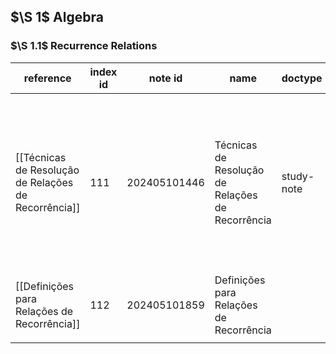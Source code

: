 
## $\S 1$ Algebra
### $\S 1.1$ Recurrence Relations


| reference                                            | index id | note id      | name                                             | doctype    | cdate          | description                                                                                                                    | tags                                                    |
| ---------------------------------------------------- | -------- | ------------ | ------------------------------------------------ | ---------- | -------------- | ------------------------------------------------------------------------------------------------------------------------------ | ------------------------------------------------------- |
| [[Técnicas de Resolução de Relações de Recorrência]] | 111      | 202405101446 | Técnicas de Resolução de Relações de Recorrência | study-note | [[2024-05-10]] | Exposição de algumas técnicas para resolução de relações de recorrência, com ênfase em encontrar fórmulas fechadas para estas. | #mathematics/algebra  #mathematics/recurrence-relations |
| [[Definições para Relações de Recorrência]]          | 112      | 202405101859 | Definições para Relações de Recorrência          |            | [[2024-05-10]] |                                                                                                                                | #mathematics/algebra  #mathematics/recurrence-relations |
|                                                      |          |              |                                                  |            |                |                                                                                                                                |                                                         |
